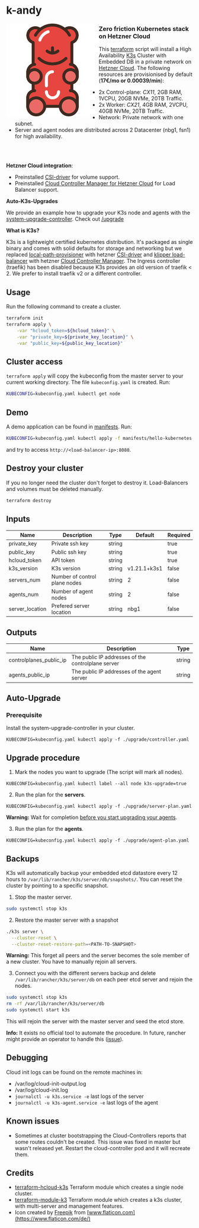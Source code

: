 # k-andy

<img align="left" height="250" src="logo.svg"/>

### Zero friction Kubernetes stack on Hetzner Cloud

This [terraform](https://www.terraform.io/) script will install a High Availability [K3s](https://k3s.io/) Cluster with Embedded DB in a private network on [Hetzner Cloud](https://www.hetzner.com/de/cloud). The following resources are provisionised by default (**17€/mo or 0.00039/min**):

- 2x Control-plane: _CX11_, 2GB RAM, 1VCPU, 20GB NVMe, 20TB Traffic.
- 2x Worker: _CX21_, 4GB RAM, 2VCPU, 40GB NVMe, 20TB Traffic.
- Network: Private network with one subnet.
- Server and agent nodes are distributed across 2 Datacenter (nbg1, fsn1) for high availability.

</br>
</br>

**Hetzner Cloud integration**:

- Preinstalled [CSI-driver](https://github.com/hetznercloud/csi-driver) for volume support.
- Preinstalled [Cloud Controller Manager for Hetzner Cloud](https://github.com/hetznercloud/hcloud-cloud-controller-manager) for Load Balancer support.

**Auto-K3s-Upgrades**

We provide an example how to upgrade your K3s node and agents with the [system-upgrade-controller](https://github.com/rancher/system-upgrade-controller). Check out [/upgrade](./upgrade)

**What is K3s?**

K3s is a lightweight certified kubernetes distribution. It's packaged as single binary and comes with solid defaults for storage and networking but we replaced [local-path-provisioner](https://github.com/rancher/local-path-provisioner) with hetzner [CSI-driver](https://github.com/hetznercloud/csi-driver) and [klipper load-balancer](https://github.com/k3s-io/klipper-lb) with hetzner [Cloud Controller Manager](https://github.com/hetznercloud/hcloud-cloud-controller-manager). The Ingress controller (traefik) has been disabled because K3s provides an old version of traefik < 2. We prefer to install traefik v2 or a different controller.

## Usage

Run the following command to create a cluster.

```sh
terraform init
terraform apply \
    -var "hcloud_token=${hcloud_token}" \
    -var "private_key=${private_key_location}" \
    -var "public_key=${public_key_location}"
```

## Cluster access

`terraform apply` will copy the kubeconfig from the master server to your current working directory. The file `kubeconfig.yaml` is created. Run:

```sh
KUBECONFIG=kubeconfig.yaml kubectl get node
```

## Demo

A demo application can be found in [manifests](manifests/hello-kubernetes.yaml). Run:

```sh
KUBECONFIG=kubeconfig.yaml kubectl apply -f manifests/hello-kubernetes.yaml
```

and try to access `http://<load-balancer-ip>:8080`.

## Destroy your cluster

If you no longer need the cluster don't forget to destroy it. Load-Balancers and volumes must be deleted manually.

```sh
terraform destroy
```

## Inputs

| Name            | Description                   | Type   | Default      | Required |
| --------------- | ----------------------------- | ------ | ------------ | -------- |
| private_key     | Private ssh key               | string |              | true     |
| public_key      | Public ssh key                | string |              | true     |
| hcloud_token    | API token                     | string |              | true     |
| k3s_version     | K3s version                   | string | v1.21.1+k3s1 | false    |
| servers_num     | Number of control plane nodes | string | 2            | false    |
| agents_num      | Number of agent nodes         | string | 2            | false    |
| server_location | Prefered server location      | string | nbg1         | false    |

## Outputs

| Name                    | Description                                        | Type   |
| ----------------------- | -------------------------------------------------- | ------ |
| controlplanes_public_ip | The public IP addresses of the controlplane server | string |
| agents_public_ip        | The public IP addresses of the agent server        | string |

## Auto-Upgrade

### Prerequisite

Install the system-upgrade-controller in your cluster.

```
KUBECONFIG=kubeconfig.yaml kubectl apply -f ./upgrade/controller.yaml
```

## Upgrade procedure

1. Mark the nodes you want to upgrade (The script will mark all nodes).

```
KUBECONFIG=kubeconfig.yaml kubectl label --all node k3s-upgrade=true
```

2. Run the plan for the **servers**.

```
KUBECONFIG=kubeconfig.yaml kubectl apply -f ./upgrade/server-plan.yaml
```

**Warning:** Wait for completion [before you start upgrading your agents](https://github.com/k3s-io/k3s/issues/2996#issuecomment-788352375).

3. Run the plan for the **agents**.

```
KUBECONFIG=kubeconfig.yaml kubectl apply -f ./upgrade/agent-plan.yaml
```

## Backups

K3s will automatically backup your embedded etcd datastore every 12 hours to `/var/lib/rancher/k3s/server/db/snapshots/`.
You can reset the cluster by pointing to a specific snapshot.

1. Stop the master server.

```sh
sudo systemctl stop k3s
```

2. Restore the master server with a snapshot

```sh
./k3s server \
  --cluster-reset \
  --cluster-reset-restore-path=<PATH-TO-SNAPSHOT>
```

**Warning:** This forget all peers and the server becomes the sole member of a new cluster. You have to manually rejoin all servers.

3. Connect you with the different servers backup and delete `/var/lib/rancher/k3s/server/db` on each peer etcd server and rejoin the nodes.

```sh
sudo systemctl stop k3s
rm -rf /var/lib/rancher/k3s/server/db
sudo systemctl start k3s
```

This will rejoin the server with the master server and seed the etcd store.

**Info:** It exists no official tool to automate the procedure. In future, rancher might provide an operator to handle this ([issue](https://github.com/k3s-io/k3s/issues/3174)).

## Debugging

Cloud init logs can be found on the remote machines in:

- /var/log/cloud-init-output.log
- /var/log/cloud-init.log
- `journalctl -u k3s.service -e` last logs of the server
- `journalctl -u k3s-agent.service -e` last logs of the agent

## Known issues

- Sometimes at cluster bootstrapping the Cloud-Controllers reports that some routes couldn't be created. This issue was fixed in master but wasn't released yet. Restart the cloud-controller pod and it will recreate them.

## Credits

- [terraform-hcloud-k3s](https://github.com/cicdteam/terraform-hcloud-k3s) Terraform module which creates a single node cluster.
- [terraform-module-k3](https://github.com/xunleii/terraform-module-k3s) Terraform module which creates a k3s cluster, with multi-server and management features.
- Icon created by [Freepik](https://www.freepik.com) from [www.flaticon.com](https://www.flaticon.com/de/)
